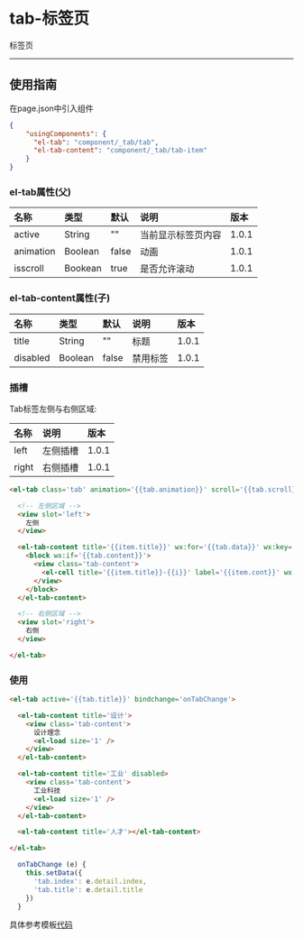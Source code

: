 # tab-标签页

标签页

---

## 使用指南

在page.json中引入组件

```json
{
    "usingComponents": {
      "el-tab": "component/_tab/tab",
      "el-tab-content": "component/_tab/tab-item"
    }
}
```

### el-tab属性\(父\)

| 名称 | 类型 | 默认 | 说明 | 版本 |
| :--- | :--- | :--- | :--- | :--- |
| active | String | "" | 当前显示标签页内容 | 1.0.1 |
| animation | Boolean | false | 动画 | 1.0.1 |
| isscroll | Bookean | true | 是否允许滚动 | 1.0.1 |

### el-tab-content属性\(子\)

| 名称 | 类型 | 默认 | 说明 | 版本 |
| :--- | :--- | :--- | :--- | :--- |
| title | String | "" | 标题 | 1.0.1 |
| disabled | Boolean | false | 禁用标签 | 1.0.1 |

### 插槽

Tab标签左侧与右侧区域:

| 名称 | 说明 | 版本 |
| :--- | :--- | :--- |
| left | 左侧插槽 | 1.0.1 |
| right | 右侧插槽 | 1.0.1 |

```html
<el-tab class='tab' animation='{{tab.animation}}' scroll='{{tab.scroll}}' active='{{tab.title}}' bindchange='onTabChange'>

  <!-- 左侧区域 -->
  <view slot='left'>
    左侧
  </view>

  <el-tab-content title='{{item.title}}' wx:for='{{tab.data}}' wx:key='{{index}}' disabled='{{item.disabled}}'>
    <block wx:if='{{tab.content}}'>
      <view class='tab-content'>
        <el-cell title='{{item.title}}-{{i}}' label='{{item.cont}}' wx:for='{{10}}' wx:for-item='i' wx:key='{{i}}' islink></el-cell>
      </view>
    </block>
  </el-tab-content>

  <!-- 右侧区域 -->
  <view slot='right'>
    右侧
  </view>

</el-tab>
```

### 使用

```html
<el-tab active='{{tab.title}}' bindchange='onTabChange'>

  <el-tab-content title='设计'>
    <view class='tab-content'>
      设计理念
      <el-load size='1' />
    </view>
  </el-tab-content>

  <el-tab-content title='工业' disabled>
    <view class='tab-content'>
      工业科技
      <el-load size='1' />
    </view>
  </el-tab-content>

  <el-tab-content title='人才'></el-tab-content>

</el-tab>
```

```js
  onTabChange (e) {
    this.setData({
      'tab.index': e.detail.index,
      'tab.title': e.detail.title
    })
  }
```

具体参考模板[代码](https://github.com/cabbagelol/wxapp-el-ui/tree/master/component/_tab)

